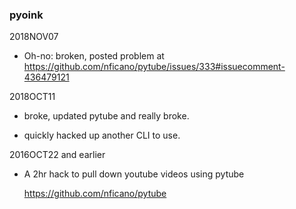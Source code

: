 ### pyoink

2018NOV07
* Oh-no: broken, posted problem at <https://github.com/nficano/pytube/issues/333#issuecomment-436479121>

2018OCT11
* broke, updated pytube and really broke.
- quickly hacked up another CLI to use.


2016OCT22 and earlier

* A 2hr hack to pull down youtube videos using pytube

    <https://github.com/nficano/pytube>
